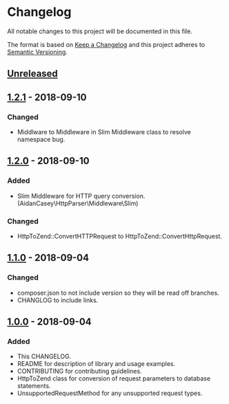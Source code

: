 # Changelog
All notable changes to this project will be documented in this file.

The format is based on [Keep a Changelog](http://keepachangelog.com/en/1.0.0/)
and this project adheres to [Semantic Versioning](http://semver.org/spec/v2.0.0.html).

## [Unreleased]

## [1.2.1] - 2018-09-10

### Changed
- Middlware to Middleware in Slim Middleware class to resolve namespace bug.

## [1.2.0] - 2018-09-10

### Added
- Slim Middleware for HTTP query conversion. (AidanCasey\HttpParser\Middleware\Slim)

### Changed
- HttpToZend::ConvertHTTPRequest to HttpToZend::ConvertHttpRequest.

## [1.1.0] - 2018-09-04

### Changed
- composer.json to not include version so they will be read off branches.
- CHANGLOG to include links.

## [1.0.0] - 2018-09-04

### Added
- This CHANGELOG.
- README for description of library and usage examples.
- CONTRIBUTING for contributing guidelines.
- HttpToZend class for conversion of request parameters to database statements.
- UnsupportedRequestMethod for any unsupported request types.

[Unreleased]: https://github.com/aidan-casey/http-parser/compare/v1.2.0...HEAD
[1.2.1]: https://github.com/aidan-casey/http-parser/compare/v1.2.0...v1.2.1
[1.2.0]: https://github.com/aidan-casey/http-parser/compare/v1.1.0...v1.2.0
[1.1.0]: https://github.com/aidan-casey/http-parser/compare/v1.0.0...v1.1.0
[1.0.0]: https://github.com/aidan-casey/http-parser/releases/tag/v1.0.0